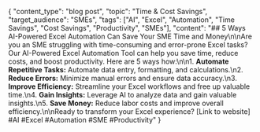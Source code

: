 { "content_type": "blog post", "topic": "Time & Cost Savings", "target_audience": "SMEs", "tags": ["AI", "Excel", "Automation", "Time Savings", "Cost Savings", "Productivity", "SMEs"], "content": "## 5 Ways AI-Powered Excel Automation Can Save Your SME Time and Money\n\nAre you an SME struggling with time-consuming and error-prone Excel tasks? Our AI-Powered Excel Automation Tool can help you save time, reduce costs, and boost productivity. Here are 5 ways how:\n\n1.  **Automate Repetitive Tasks:** Automate data entry, formatting, and calculations.\n2.  **Reduce Errors:** Minimize manual errors and ensure data accuracy.\n3.  **Improve Efficiency:** Streamline your Excel workflows and free up valuable time.\n4.  **Gain Insights:** Leverage AI to analyze data and gain valuable insights.\n5.  **Save Money:** Reduce labor costs and improve overall efficiency.\n\nReady to transform your Excel experience? [Link to website] #AI #Excel #Automation #SME #Productivity" }